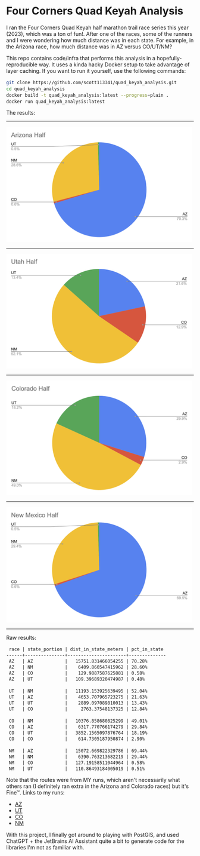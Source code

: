 # Four Corners Quad Keyah Analysis

I ran the Four Corners Quad Keyah half marathon trail race series this year (2023), which was a ton of fun!. After one
of the races, some of the runners and I were wondering how much distance was in each state. For example, in the Arizona
race, how much distance was in AZ versus CO/UT/NM?

This repo contains code/infra that performs this analysis in a hopefully-reproducible way. It uses a kinda hacky Docker
setup to take advantage of layer caching. If you want to run it yourself, use the following commands:

```bash
git clone https://github.com/scott113341/quad_keyah_analysis.git
cd quad_keyah_analysis
docker build -t quad_keyah_analysis:latest --progress=plain .
docker run quad_keyah_analysis:latest
```

The results:

<hr/>
<img src="results/AZ.png" alt="AZ" width="500" />
<hr/>
<img src="results/UT.png" alt="UT" width="500" />
<hr/>
<img src="results/CO.png" alt="CO" width="500" />
<hr/>
<img src="results/NM.png" alt="NM" width="500" />
<hr/>

Raw results:

```text
 race | state_portion | dist_in_state_meters | pct_in_state 
------+---------------+----------------------+--------------
 AZ   | AZ            |   15751.831466054255 | 70.28%
 AZ   | NM            |    6409.860547415962 | 28.60%
 AZ   | CO            |    129.9887587625881 | 0.58%
 AZ   | UT            |   109.39689320474987 | 0.48%
 
 UT   | NM            |   11193.153925639495 | 52.04%
 UT   | AZ            |    4653.707965723275 | 21.63%
 UT   | UT            |    2889.097089810013 | 13.43%
 UT   | CO            |     2763.37548137325 | 12.84%
 
 CO   | NM            |   10376.858680825299 | 49.01%
 CO   | AZ            |    6317.770766174279 | 29.84%
 CO   | UT            |   3852.1565097876764 | 18.19%
 CO   | CO            |    614.7305187950874 | 2.90%
 
 NM   | AZ            |   15072.669822329786 | 69.44%
 NM   | NM            |    6390.763213682219 | 29.44%
 NM   | CO            |   127.19158511044964 | 0.58%
 NM   | UT            |   110.86493184005019 | 0.51%
```

Note that the routes were from MY runs, which aren't necessarily what others ran (I definitely ran extra in the Arizona
and Colorado races) but it's Fine™. Links to my runs:
- [AZ](https://www.strava.com/activities/10344525778/overview)
- [UT](https://www.strava.com/activities/10349350045/overview)
- [CO](https://www.strava.com/activities/10354676948/overview)
- [NM](https://www.strava.com/activities/10360266031/overview)

With this project, I finally got around to playing with PostGIS, and used ChatGPT + the JetBrains AI Assistant quite a
bit to generate code for the libraries I'm not as familiar with.
